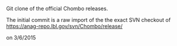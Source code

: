 Git clone of the official Chombo releases.

The initial commit is a raw import of the the exact SVN checkout of
https://anag-repo.lbl.gov/svn/Chombo/release/

on 3/6/2015
